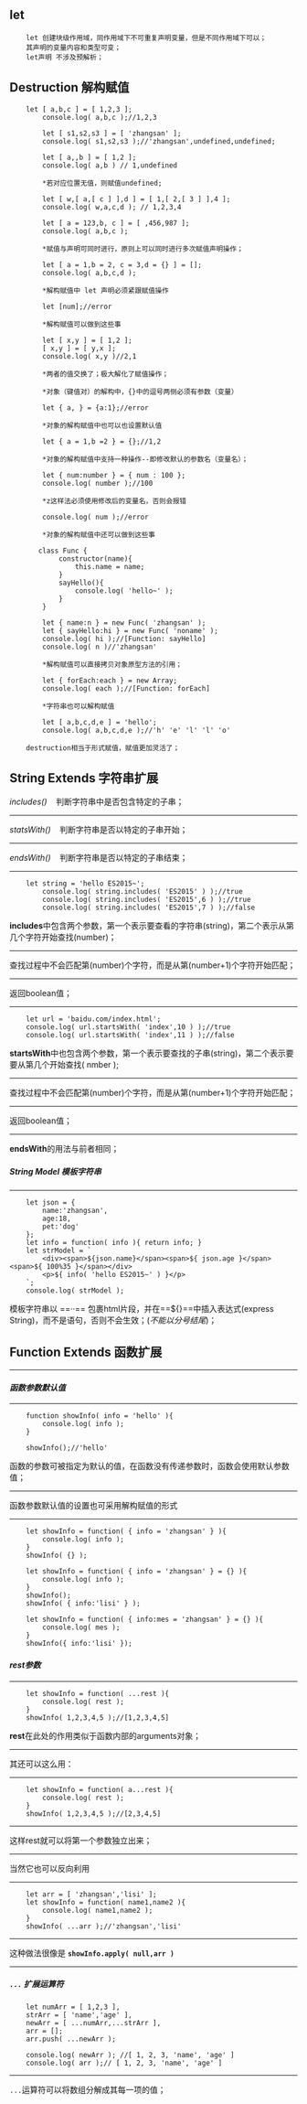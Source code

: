 ## let 
		let 创建块级作用域，同作用域下不可重复声明变量，但是不同作用域下可以；
        其声明的变量内容和类型可变；
        let声明 不涉及预解析；
        
## Destruction 解构赋值 

		let [ a,b,c ] = [ 1,2,3 ];
            console.log( a,b,c );//1,2,3

            let [ s1,s2,s3 ] = [ 'zhangsan' ];
            console.log( s1,s2,s3 );//'zhangsan',undefined,undefined;
            
            let [ a,,b ] = [ 1,2 ];
			console.log( a,b ) // 1,undefined
            
            *若对应位置无值，则赋值undefined;
            
            let [ w,[ a,[ c ] ],d ] = [ 1,[ 2,[ 3 ] ],4 ];
			console.log( w,a,c,d ); // 1,2,3,4
            
            let [ a = 123,b, c ] = [ ,456,987 ];
			console.log( a,b,c );
            
            *赋值与声明可同时进行，原则上可以同时进行多次赋值声明操作；
            
            let [ a = 1,b = 2, c = 3,d = {} ] = [];
			console.log( a,b,c,d );
            
            *解构赋值中 let 声明必须紧跟赋值操作
            
            let [num];//error
            
            *解构赋值可以做到这些事
            
            let [ x,y ] = [ 1,2 ];
            [ x,y ] = [ y,x ];
            console.log( x,y )//2,1
            
            *两者的值交换了；极大解化了赋值操作；
            
            *对象（键值对）的解构中，{}中的逗号两侧必须有参数（变量）
            
            let { a, } = {a:1};//error
            
            *对象的解构赋值中也可以也设置默认值
            
            let { a = 1,b =2 } = {};//1,2
            
            *对象的解构赋值中支持一种操作--即修改默认的参数名（变量名）；
            
            let { num:number } = { num : 100 };
			console.log( number );//100
            
            *z这样法必须使用修改后的变量名，否则会报错
            
            console.log( num );//error
            
            *对象的解构赋值中还可以做到这些事
            
           class Func {
                constructor(name){
                    this.name = name;
                }	
                sayHello(){
                    console.log( 'hello~' );
                }
            }

            let { name:n } = new Func( 'zhangsan' );
            let { sayHello:hi } = new Func( 'noname' );
            console.log( hi );//[Function: sayHello]
            console.log( n )//'zhangsan'
            
            *解构赋值可以直接拷贝对象原型方法的引用；
            
            let { forEach:each } = new Array;
			console.log( each );//[Function: forEach]
            
            *字符串也可以解构赋值
            
            let [ a,b,c,d,e ] = 'hello';
			console.log( a,b,c,d,e );//'h' 'e' 'l' 'l' 'o'
            
		destruction相当于形式赋值，赋值更加灵活了；
        
## String Extends 字符串扩展 

*includes()*&nbsp;&nbsp;&nbsp;	判断字符串中是否包含特定的子串；
- - -
*statsWith()*&nbsp;&nbsp;&nbsp;	判断字符串是否以特定的子串开始；
- - -
*endsWith()*&nbsp;&nbsp;&nbsp;	判断字符串是否以特定的子串结束；
___
		
        let string = 'hello ES2015~';
            console.log( string.includes( 'ES2015' ) );//true
            console.log( string.includes( 'ES2015',6 ) );//true
            console.log( string.includes( 'ES2015',7 ) );//false
        
  **includes**中包含两个参数，第一个表示要查看的字符串(string)，第二个表示从第几个字符开始查找(number)；
- - -
  查找过程中不会匹配第(number)个字符，而是从第(number+1)个字符开始匹配；
- - -
  返回boolean值；
- - -
  		
        let url = 'baidu.com/index.html';
        console.log( url.startsWith( 'index',10 ) );//true
        console.log( url.startsWith( 'index',11 ) );//false
        
  **startsWith**中也包含两个参数，第一个表示要查找的子串(string)，第二个表示要要从第几个开始查找( nmber );
- - -
  查找过程中不会匹配第(number)个字符，而是从第(number+1)个字符开始匹配；
- - -
  返回boolean值；
- - -
  
  **endsWith**的用法与前者相同；
  
##### *String Model 模板字符串*
- - -
		let json = {
            name:'zhangsan',
            age:18,
            pet:'dog'
        };
        let info = function( info ){ return info; }
        let strModel = `
            <div><span>${json.name}</span><span>${ json.age }</span>	<span>${ 100%35 }</span></div>
            <p>${ info( 'hello ES2015~' ) }</p>
        `;
        console.log( strModel );
        
模板字符串以 ==··== 包裹html片段，并在==${}==中插入表达式(express String)，而不是语句，否则不会生效；(*不能以分号结尾*)；

## Function Extends 函数扩展
- - -
#### *函数参数默认值*
- - -
        function showInfo( info = 'hello' ){
            console.log( info );
        }

        showInfo();//'hello'
        
函数的参数可被指定为默认的值，在函数没有传递参数时，函数会使用默认参数值；
- - -
函数参数默认值的设置也可采用解构赋值的形式
- - -
		let showInfo = function( { info = 'zhangsan' } ){
            console.log( info );
        }
        showInfo( {} );
        
        let showInfo = function( { info = 'zhangsan' } = {} ){
            console.log( info );
        }
        showInfo();
        showInfo( { info:'lisi' } );
        
        let showInfo = function( { info:mes = 'zhangsan' } = {} ){
            console.log( mes );
        }
        showInfo({ info:'lisi' });
        
#### *rest参数*
- - -
		let showInfo = function( ...rest ){
            console.log( rest );
        }
        showInfo( 1,2,3,4,5 );//[1,2,3,4,5]
        
**rest**在此处的作用类似于函数内部的arguments对象；
- - -
其还可以这么用：
- - -
		let showInfo = function( a...rest ){
            console.log( rest );
        }
        showInfo( 1,2,3,4,5 );//[2,3,4,5]
- - -
这样rest就可以将第一个参数独立出来；
- - -
当然它也可以反向利用
- - -
		let arr = [ 'zhangsan','lisi' ];
        let showInfo = function( name1,name2 ){
            console.log( name1,name2 );
        }
        showInfo( ...arr );//'zhangsan','lisi'
- - -
这种做法很像是 **`showInfo.apply( null,arr )`**
- - -
##### `...`   扩展运算符

		let numArr = [ 1,2,3 ],
        strArr = [ 'name','age' ],
        newArr = [ ...numArr,...strArr ],
        arr = [];
        arr.push( ...newArr );

        console.log( newArr ); //[ 1, 2, 3, 'name', 'age' ]
        console.log( arr );// [ 1, 2, 3, 'name', 'age' ]
- - -
`...`运算符可以将数组分解成其每一项的值；